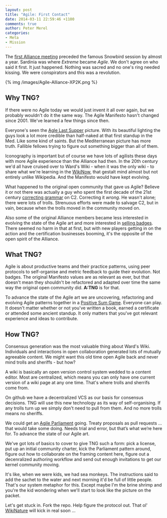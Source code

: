 ```yaml
---
layout: post
title: "Agile: First Contact"
date: 2014-03-11 22:59:46 +1100
comments: true
author: Peter Merel
categories: 
- Meta
- Mission
---
```


The [first Alliance
meeting](http://www.compelcon.se/gallery/XP2000/XP2000_A_037?full=1) preceded
the famous Snowbird session by almost a year. Sardinia was where _Extreme_
became _Agile_. We don't agree on who said it first. It just happened.
Nothing was sacred and no one's ring needed kissing. We were conspirators and
this was a revolution.  

{% img /images/Agile-Alliance-XP2K.png %}

<!-- more -->

## Why TNG?

If there were no Agile today we would just invent it all over again, but we
probably wouldn't do it the same way. The Agile Manifesto hasn't changed since
2001. We've learned a few things since then. 

Everyone's seen the [Agle Last
Supper](http://agilemanifesto.org/background.jpg) picture. With its beautiful
lighting the guys look a lot more credible than half-naked at that first
standup in the Med. Like some kind of saints. But the Mediterranean picture
has more truth. Fallible fellows trying to figure out something bigger than all
of them.

Iconography is important but of course we have lots of agilists these days with
more Agile experience than the Alliance had then. In the 20th century
we'd all have cruised over to Ward's Wiki - when it was the only wiki - to
share what we're learning in the
[WikiNow](http://www.c2.com/cgi/wiki?WikiNow), that gestalt mind almost but
not entirely unlike Wikipedia. And the Manifesto would have kept evolving.

What happened to the original open community that gave us Agile?  Believe it
or not there was actually a guy who spent the first decade of the 21st century
[correcting grammar](http://www.c2.com/cgi/wiki?GrammarVandal) on C2.
Correcting it _wrong_. He wasn't alone; there were lots of trolls. Strenuous
efforts were made to salvage C2, but in vain, because when the trolls moved in
the community moved on. 

Also some of the original Alliance members became less interested in evolving
the state of the Agile art and more interested in [selling
badges](https://www.youtube.com/watch?v=nsdZKCh6RsU). There seemed no harm in
that at first, but with new players getting in on the action and the
certification businesses booming, it's the opposite of the open spirit of the
Alliance. 

## What TNG?

Agile is about productive teams and their practice patterns, using peer
protocols to self-organise and metric feedback to guide their evolution. Not
badges. The original Manifesto values are as relevant as ever, but that
doesn't mean they shouldn't be refactored and adapted over time the same way
the original open community did. **A:TNG** is for that.

To advance the state of the Agile art we are uncovering, refactoring and
evolving Agile patterns together in a [Positive Sum
Game](http://meatballwiki.org/wiki/NonZeroSumGame). Everyone can play. It
doesn't matter whether or not you've written a book, earned a certificate or
attended some ancient standup. It only matters that you've got relevant
experience and ideas to contribute.

## How TNG?

Consensus generation was the most valuable thing about Ward's Wiki.
Individuals and interactions in open collaboration generated lots of mutually
agreeable content. We might want this old time open Agile back and never mind
trolls and sheriffs - but how?

A wiki is basically an open version control system wedded to a content editor.
Most are centralized, which means you can only have one current version of
a wiki page at any one time. That's where trolls and sherrifs come from.

On github we have a decentralized VCS as our basis for consensus
decisions. TNG will use this new technology as its way of self-organising. If
any trolls turn up we simply don't need to pull from them. And no more trolls
means no sheriffs. 

We could get an [Agile Parliament](http://www.c2.com/cgi/wiki?AgileParliament)
going. Treaty proposals as pull requests … that would take some doing. Needs
trial and error, but that’s what we’re here for. To advance the state of our
Agile art.

We've got lots of basics to cover to give TNG such a form: pick a license, put
up an initial community charter, kick the Parliament pattern around, figure
out how to collaborate on the framing content here, figure out a decenralized
authoring workflow and send out enough invitations to get our kernel community
moving. 

It's like, when we were kids, we had sea monkeys. The instructions said to add
the sachet to the water and next morning it'd be full of little people.
That's our system metaphor for this. Except maybe I'm the brine shrimp and
you're the kid wondering when we'll start to look like the picture on the
packet.

Let's get stuck in. Fork the repo. Help figure the
protocol out. That ol' [WikiNature](http://www.c2.com/cgi/wiki?WikiNature)
will kick in real soon ...

